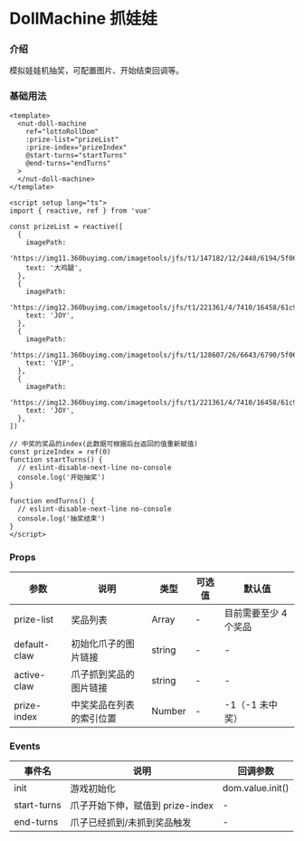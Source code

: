 # DollMachine 抓娃娃

### 介绍

模拟娃娃机抽奖，可配置图片、开始结束回调等。

### 基础用法

```vue
<template>
  <nut-doll-machine
    ref="lottoRollDom"
    :prize-list="prizeList"
    :prize-index="prizeIndex"
    @start-turns="startTurns"
    @end-turns="endTurns"
  >
  </nut-doll-machine>
</template>

<script setup lang="ts">
import { reactive, ref } from 'vue'

const prizeList = reactive([
  {
    imagePath:
      'https://img11.360buyimg.com/imagetools/jfs/t1/147182/12/2440/6194/5f06cde6Ead240fe8/31082e30a182a5ce.png',
    text: '大鸡腿',
  },
  {
    imagePath:
      'https://img12.360buyimg.com/imagetools/jfs/t1/221361/4/7410/16458/61c9261eE45802396/27b64caa9e7c9bac.png',
    text: 'JOY',
  },
  {
    imagePath:
      'https://img11.360buyimg.com/imagetools/jfs/t1/128607/26/6643/6790/5f06cd27E9b5e15f7/7509bc7ce2da66b8.png',
    text: 'VIP',
  },
  {
    imagePath:
      'https://img12.360buyimg.com/imagetools/jfs/t1/221361/4/7410/16458/61c9261eE45802396/27b64caa9e7c9bac.png',
    text: 'JOY',
  },
])

// 中奖的奖品的index(此数据可根据后台返回的值重新赋值)
const prizeIndex = ref(0)
function startTurns() {
  // eslint-disable-next-line no-console
  console.log('开始抽奖')
}

function endTurns() {
  // eslint-disable-next-line no-console
  console.log('抽奖结束')
}
</script>
```

### Props

| 参数         | 说明                     | 类型   | 可选值 | 默认值                |
|--------------|------------------------|--------|--------|-----------------------|
| prize-list   | 奖品列表                 | Array  | -      | 目前需要至少 4 个奖品 |
| default-claw | 初始化爪子的图片链接     | string | -      | -                     |
| active-claw  | 爪子抓到奖品的图片链接   | string | -      | -                     |
| prize-index  | 中奖奖品在列表的索引位置 | Number | -      | -1（-1 未中奖）         |

### Events

| 事件名      | 说明                            | 回调参数         |
|-------------|-------------------------------|------------------|
| init        | 游戏初始化                      | dom.value.init() |
| start-turns | 爪子开始下伸，赋值到 prize-index | -                |
| end-turns   | 爪子已经抓到/未抓到奖品触发     | -                |
